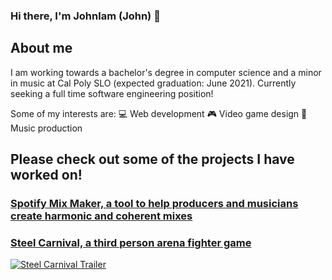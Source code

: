 ### Hi there, I'm Johnlam (John) 👋

## About me
I am working towards a bachelor's degree in computer science and a minor in music at Cal Poly SLO (expected graduation: June 2021).
Currently seeking a full time software engineering position!

Some of my interests are:
💻 Web development
🎮 Video game design
🎵 Music production

## Please check out some of the projects I have worked on!
### [Spotify Mix Maker, a tool to help producers and musicians create harmonic and coherent mixes]()
### [Steel Carnival, a third person arena fighter game](https://electrumlabs.itch.io/boss-rush?fbclid=IwAR0YwVP1V3vkutoc8L80wl_QhqwhdKEVJKK-iwKCz2_7ki2D-nFrqCr71hA)
[![Steel Carnival Trailer](https://i.ytimg.com/vi/l1o-C_0H53s/maxresdefault.jpg)](https://www.youtube.com/watch?v=l1o-C_0H53s&feature=emb_title)


<!--
**ImJohnlam/ImJohnlam** is a ✨ _special_ ✨ repository because its `README.md` (this file) appears on your GitHub profile.

Here are some ideas to get you started:

- 🔭 I’m currently working on ...
- 🌱 I’m currently learning ...
- 👯 I’m looking to collaborate on ...
- 🤔 I’m looking for help with ...
- 💬 Ask me about ...
- 📫 How to reach me: ...
- 😄 Pronouns: ...
- ⚡ Fun fact: ...
-->
